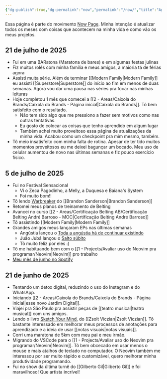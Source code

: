```yaml
---
{"dg-publish":true,"dg-permalink":"now","permalink":"/now/","title":"Agora","pinned":true,"created":"2025-06-21T19:34:28.521-03:00","updated":"2025-07-21T23:52:34.262-03:00"}
---
```


Essa página é parte do movimento [Now Page](https://nownownow.com/about). Minha intenção é atualizar todos os meses com coisas que acontecem na minha vida e como vão os meus projetos.

## 21 de julho de 2025

- Fui em uma BARatona (Maratona de bares) e em algumas festas julinas
- Fiz muitos rolês com minha família e meus amigos, a maioria tá de férias agora
- Assisti muita série. Além de terminar [[Modern Family\|Modern Family]] eu assisti [[Superstore\|Superstore]] do início ao fim em menos de duas semanas. Agora vou dar uma pausa nas séries pra focar nas minhas leituras
- Hoje completou 1 mês que comecei a [[2 - Areas/Caixola do Brands/Caixola do Brands - Página inicial\|Caixola do Brands]]. Tô bem satisfeito com o resultado.
    - Não tem sido algo que me pressiono a fazer sem motivos como nas outras tentativas.
    - Eu gosto de colocar as coisas que tenho aprendido em algum lugar
    - Também achei muito proveitoso essa página de atualizações da minha vida. Acabou como um checkpoint pra mim mesmo, também.
- Tô meio insatisfeito com minha falta de rotina. Apesar de ter tido muitos momentos proveitosos eu me deixei bagunçar um bocado. Meu uso de celular aumentou de novo nas últimas semanas e fiz pouco exercício físico.
## 5 de julho de 2025

- Fui no Festival Sensacional
    - Vi o Zeca Pagodinho, a Melly, a Duquesa e Baiana's System
    - Foi muito bom!!
- Tô lendo [Warbreaker](https://www.brandonsanderson.com/blogs/blog/warbreaker-rights-and-downloads) do [[Brandon Sanderson\|Brandon Sanderson]]
- Retomei meus planos de treinamento de Belting
- Avancei no curso [[2 - Areas/Certificação Belting AB/Certificação Belting André Barroso - MOC\|Certificação Belting André Barroso]]
- Tô assistindo [[Modern Family\|Modern Family]]
- Grandes amigos meus lançaram EPs nas últimas semanas
    - Angústia lançou o [Toda a angústia há de continuar existindo](https://open.spotify.com/album/41MrxicPqPTjQfNAgYUPe4?si=hBqvK9h1RpuSXbUueH9Ndg)
    - Juão Jubá lançou o [Salto súbito](https://open.spotify.com/album/1ckFaQVy5vfvkEuoscAI9Y?si=b-tIr3zhS9-uVreMl72uxQ)
    - Tô muito feliz por eles :)
- Tô me habituando bem com o [[1 - Projects/Avaliar uso do Neovim pra programar/Neovim\|Neovim]] pro trabalho
- [Meu mês de junho no Spotify](https://open.spotify.com/listeningstats/share/72njfwGhV39v44U8FEVOJ9?si=spfNlAdZTiuxb2Ux_maYLw&lang=pt&uri=spotify%3Alisteningstats)
## 21 de junho de 2025

- Tentando um detox digital, reduzindo o uso do Instagram e do WhatsApp.
- Iniciando [[2 - Areas/Caixola do Brands/Caixola do Brands - Página inicial\|esse novo Jardim Digital]].
- Viajei pra São Paulo pra assistir peças de [[teatro musical\|teatro musical]] com uns amigos.
- Lendo o livro [Sketch Your Mind](https://sketch-your-mind.com/), do [[Zsolt Viczian\|Zsolt Viczian]]. Tô bastante interessado em melhorar meus processos de anotações para aprendizado e a ideia de usar [[notas visuais\|notas visuais]].
- Corri uma maratona de 5km com meu pai e meu irmão.
- Migrando do VSCode para o [[1 - Projects/Avaliar uso do Neovim pra programar/Neovim\|Neovim]]. Tô bem obcecado em usar menos o mouse e mais atalhos de teclado no computador. O Neovim também me interessou por ser muito rápido e customizável, quero melhorar minha produtividade programando.
- Fui no show da última turnê do [[Gilberto Gil\|Gilberto Gil]] e foi maravilhoso! Que artista incrível!